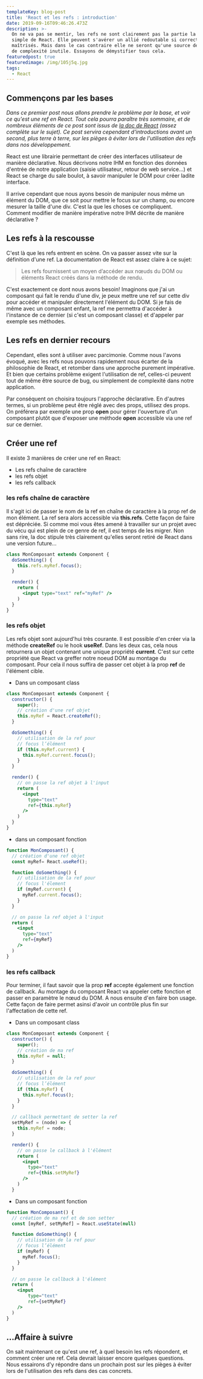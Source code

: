 ```yaml
---
templateKey: blog-post
title: 'React et les refs : introduction'
date: 2019-09-16T09:46:26.473Z
description: >-
  On ne va pas se mentir, les refs ne sont clairement pas la partie la plus
  simple de React. Elle peuvent s'avérer un allié redoutable si correctement
  maîtrisés. Mais dans le cas contraire elle ne seront qu'une source de bug et
  de complexité inutile. Essayons de démystifier tous cela.
featuredpost: true
featuredimage: /img/105j5q.jpg
tags:
  - React
---
```

## Commençons par les bases

*Dans ce premier post nous allons prendre le problème par la base, et voir ce qu'est une ref en React. Tout cela pourra paraître très sommaire, et de nombreux éléments de ce post sont issus de [la doc de React](https://fr.reactjs.org/docs/refs-and-the-dom.html) (assez complète sur le sujet).
Ce post servira cependant d'introductions avant un second, plus terre à terre, sur les pièges à éviter lors de l'utilisation des refs dans nos développement.*

React est une librairie permettant de créer des interfaces utilisateur de manière déclarative. Nous décrivons notre IHM en fonction des données d'entrée de notre application (saisie utilisateur, retour de web service...) et React se charge du sale boulot, à savoir manipuler le DOM pour créer ladite interface.

Il arrive cependant que nous ayons besoin de manipuler nous même un élément du DOM, que ce soit pour mettre le focus sur un champ, ou encore mesurer la taille d'une div. C'est la que les choses ce compliquent. Comment modifier de manière impérative notre IHM décrite de manière déclarative ?

## Les refs à la rescousse

C'est là que les refs entrent en scène. On va passer assez vite sur la définition d'une ref. La documentation de React est assez claire à ce sujet:

> Les refs fournissent un moyen d’accéder aux nœuds du DOM ou éléments React créés dans la méthode de rendu.

C'est exactement ce dont nous avons besoin! Imaginons que j'ai un composant qui fait le rendu d'une div, je peux mettre une ref sur cette div pour accéder et manipuler directement l'élément du DOM. Si je fais de même avec un composant enfant, la ref me permettra d'accéder à l'instance de ce dernier (si c'est un composant classe) et d'appeler par exemple ses méthodes.

## Les refs en dernier recours

Cependant, elles sont à utiliser avec parcimonie. Comme nous l'avons évoqué, avec les refs nous pouvons rapidement nous écarter de la philosophie de React, et retomber dans une approche purement impérative. Et bien que certains problème exigent l'utilisation de ref, celles-ci peuvent tout de même être source de bug, ou simplement de complexité dans notre application.

Par conséquent on choisira toujours l'approche déclarative. En d'autres termes, si un problème peut être réglé avec des props, utilisez des props. On préférera par exemple une prop **open** pour gérer l'ouverture d'un composant plutôt que d'exposer une méthode **open** accessible via une ref sur ce dernier.

## Créer une ref

Il existe 3 manières de créer une ref en React:

* Les refs chaîne de caractère
* les refs objet
* les refs callback

### les refs chaîne de caractère

Il s'agit ici de passer le nom de la ref en chaîne de caractère à la prop ref de mon élément. La ref sera alors accessible via **this.refs**. Cette façon de faire est dépréciée. Si comme moi vous êtes amené à travailler sur un projet avec du vécu qui est plein de ce genre de ref, il est temps de les migrer. Non sans rire, la doc stipule très clairement qu'elles seront retiré de React dans une version future...

```jsx
class MonComposant extends Component {
  doSomething() {
    this.refs.myRef.focus();
  }

  render() {
    return (
      <input type="text" ref="myRef" />
    )
  }
}
```

### les refs objet

Les refs objet sont aujourd'hui très courante. Il est possible d'en créer via la méthode **createRef** ou le hook **useRef**. Dans les deux cas, cela nous retournera un objet contenant une unique propriété **current**. C'est sur cette propriété que React va greffer notre noeud DOM au montage du composant. Pour cela il nous suffira de passer cet objet à la prop **ref** de l'élément cible.

* Dans un composant class

```jsx
class MonComposant extends Component {
  constructor() {
    super();
    // création d'une ref objet
    this.myRef = React.createRef();
  }

  doSomething() {
    // utilisation de la ref pour
    // focus l’élément
    if (this.myRef.current) {
      this.myRef.current.focus();
    }
  }

  render() {
    // on passe la ref objet à l'input
    return (
      <input
        type="text"
        ref={this.myRef}
      />
    )
  }
}
```

* dans un composant fonction

```jsx
function MonComposant() {
  // création d'une ref objet
  const myRef= React.useRef();

  function doSomething() {
    // utilisation de la ref pour
    // focus l'élement
    if (myRef.current) {
      myRef.current.focus();
    }
  }

  // on passe la ref objet à l'input
  return (
    <input
      type="text"
      ref={myRef}
    />
  )
}
```

### les refs callback

Pour terminer, il faut savoir que la prop **ref** accepte également une fonction de callback. Au montage du composant React va appeler cette fonction et passer en paramètre le nœud du DOM. A nous ensuite d'en faire bon usage.
Cette façon de faire permet asinsi d'avoir un contrôle plus fin sur l'affectation de cette ref.

* Dans un composant class

```jsx
class MonComposant extends Component {
  constructor() {
    super();
    // création de ma ref
    this.myRef = null;
  }

  doSomething() {
    // utilisation de la ref pour
    // focus l’élément
    if (this.myRef) {
      this.myRef.focus();
    }
  }

  // callback permettant de setter la ref
  setMyRef = (node) => {
    this.myRef = node;
  }

  render() {
    // on passe le callback à l'élément
    return (
      <input
        type="text"
        ref={this.setMyRef}
      />
    )
  }
```

* Dans un composant fonction

```jsx
function MonComposant() {
  // création de ma ref et de son setter
  const [myRef, setMyRef] = React.useState(null)

  function doSomething() {
    // utilisation de la ref pour
    // focus l’élément
    if (myRef) {
      myRef.focus();
    }
  }

  // on passe le callback à l'élément
  return (
    <input
        type="text"
        ref={setMyRef}
    />
  )
}
```

## ...Affaire à suivre

On sait maintenant ce qu'est une ref, à quel besoin les refs répondent, et comment créer une ref. Cela devrait laisser encore quelques questions. Nous essairons d'y répondre dans un prochain post sur les pièges à éviter lors de l'utilisation des refs dans des cas concrets.
